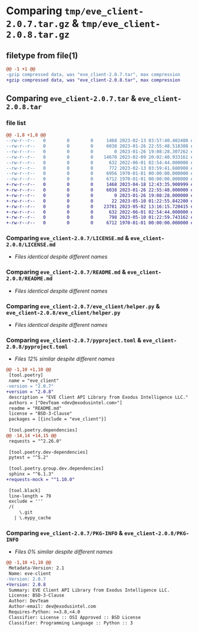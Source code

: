 # Comparing `tmp/eve_client-2.0.7.tar.gz` & `tmp/eve_client-2.0.8.tar.gz`

## filetype from file(1)

```diff
@@ -1 +1 @@
-gzip compressed data, was "eve_client-2.0.7.tar", max compression
+gzip compressed data, was "eve_client-2.0.8.tar", max compression
```

## Comparing `eve_client-2.0.7.tar` & `eve_client-2.0.8.tar`

### file list

```diff
@@ -1,8 +1,8 @@
--rw-r--r--   0        0        0     1468 2023-02-13 03:57:40.402408 eve_client-2.0.7/LICENSE.md
--rw-r--r--   0        0        0     6038 2023-01-26 22:55:48.518308 eve_client-2.0.7/README.md
--rw-r--r--   0        0        0        0 2023-01-26 19:08:28.307262 eve_client-2.0.7/eve_client/__init__.py
--rw-r--r--   0        0        0    14670 2023-02-09 20:02:40.933161 eve_client-2.0.7/eve_client/eve.py
--rw-r--r--   0        0        0      632 2022-06-01 02:54:44.000000 eve_client-2.0.7/eve_client/helper.py
--rw-r--r--   0        0        0      772 2023-02-13 03:59:41.680908 eve_client-2.0.7/pyproject.toml
--rw-r--r--   0        0        0     6956 1970-01-01 00:00:00.000000 eve_client-2.0.7/setup.py
--rw-r--r--   0        0        0     6712 1970-01-01 00:00:00.000000 eve_client-2.0.7/PKG-INFO
+-rw-r--r--   0        0        0     1468 2023-04-18 12:43:35.900999 eve_client-2.0.8/LICENSE.md
+-rw-r--r--   0        0        0     6038 2023-01-26 22:55:48.000000 eve_client-2.0.8/README.md
+-rw-r--r--   0        0        0        0 2023-01-26 19:08:28.000000 eve_client-2.0.8/eve_client/__init__.py
+-rw-r--r--   0        0        0       22 2023-05-10 01:22:55.842200 eve_client-2.0.8/eve_client/__version__.py
+-rw-r--r--   0        0        0    23781 2023-05-02 13:16:15.720415 eve_client-2.0.8/eve_client/eve.py
+-rw-r--r--   0        0        0      632 2022-06-01 02:54:44.000000 eve_client-2.0.8/eve_client/helper.py
+-rw-r--r--   0        0        0      798 2023-05-10 01:22:59.743162 eve_client-2.0.8/pyproject.toml
+-rw-r--r--   0        0        0     6712 1970-01-01 00:00:00.000000 eve_client-2.0.8/PKG-INFO
```

### Comparing `eve_client-2.0.7/LICENSE.md` & `eve_client-2.0.8/LICENSE.md`

 * *Files identical despite different names*

### Comparing `eve_client-2.0.7/README.md` & `eve_client-2.0.8/README.md`

 * *Files identical despite different names*

### Comparing `eve_client-2.0.7/eve_client/helper.py` & `eve_client-2.0.8/eve_client/helper.py`

 * *Files identical despite different names*

### Comparing `eve_client-2.0.7/pyproject.toml` & `eve_client-2.0.8/pyproject.toml`

 * *Files 12% similar despite different names*

```diff
@@ -1,10 +1,10 @@
 [tool.poetry]
 name = "eve_client"
-version = "2.0.7"
+version = "2.0.8"
 description = "EVE Client API Library from Exodus Intelligence LLC."
 authors = ["DevTeam <dev@exodusintel.com>"]
 readme = "README.md"
 license = "BSD-3-Clause"
 packages = [{include = "eve_client"}]
 
 [tool.poetry.dependencies]
@@ -14,14 +14,15 @@
 requests = "^2.26.0"
 
 [tool.poetry.dev-dependencies]
 pytest = "^5.2"
 
 [tool.poetry.group.dev.dependencies]
 sphinx = "^6.1.3"
+requests-mock = "^1.10.0"
 
 [tool.black]
 line-length = 79
 exclude = '''
 /(
     \.git
   | \.mypy_cache
```

### Comparing `eve_client-2.0.7/PKG-INFO` & `eve_client-2.0.8/PKG-INFO`

 * *Files 0% similar despite different names*

```diff
@@ -1,10 +1,10 @@
 Metadata-Version: 2.1
 Name: eve-client
-Version: 2.0.7
+Version: 2.0.8
 Summary: EVE Client API Library from Exodus Intelligence LLC.
 License: BSD-3-Clause
 Author: DevTeam
 Author-email: dev@exodusintel.com
 Requires-Python: >=3.8,<4.0
 Classifier: License :: OSI Approved :: BSD License
 Classifier: Programming Language :: Python :: 3
```

